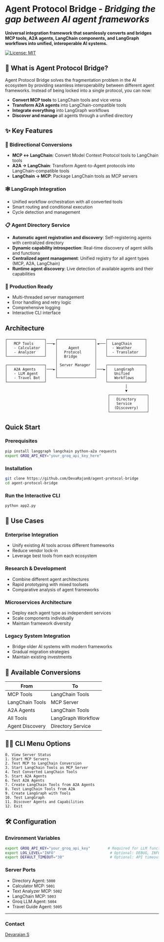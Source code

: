 # Agent Protocol Bridge - *Bridging the gap between AI agent frameworks* 
**Universal integration framework that seamlessly converts and bridges MCP tools, A2A agents, LangChain components, and LangGraph workflows into unified, interoperable AI systems.**

[![License: MIT](https://img.shields.io/badge/License-MIT-yellow.svg)](https://opensource.org/licenses/MIT)

## 🚀 What is Agent Protocol Bridge?

Agent Protocol Bridge solves the fragmentation problem in the AI ecosystem by providing seamless interoperability between different agent frameworks. Instead of being locked into a single protocol, you can now:

- **Convert MCP tools** to LangChain tools and vice versa
- **Transform A2A agents** into LangChain-compatible tools
- **Integrate everything** into LangGraph workflows
- **Discover and manage** all agents through a unified directory

## ✨ Key Features

### 🔄 **Bidirectional Conversions**
- **MCP ↔ LangChain**: Convert Model Context Protocol tools to LangChain tools
- **A2A → LangChain**: Transform Agent-to-Agent protocols into LangChain-compatible tools
- **LangChain → MCP**: Package LangChain tools as MCP servers

### 🕸️ **LangGraph Integration**
- Unified workflow orchestration with all converted tools
- Smart routing and conditional execution
- Cycle detection and management

### 📋 **Agent Directory Service**
- **Automatic agent registration and discovery**: Self-registering agents with centralized directory
- **Dynamic capability introspection**: Real-time discovery of agent skills and functions
- **Centralized agent management**: Unified registry for all agent types (MCP, A2A, LangChain)
- **Runtime agent discovery**: Live detection of available agents and their capabilities

### 🔧 **Production Ready**
- Multi-threaded server management
- Error handling and retry logic
- Comprehensive logging
- Interactive CLI interface

##  Architecture

```
┌─────────────────┐    ┌─────────────────┐    ┌─────────────────┐
│   MCP Tools     │───►│                 │◄───│  LangChain      │
│   - Calculator  │    │     Agent       │    │  - Weather      │
│   - Analyzer    │    │   Protocol      │    │  - Translator   │
└─────────────────┘    │   Bridge        │    └─────────────────┘
                       │                 │
┌─────────────────┐    │ Server Manager  │    ┌─────────────────┐
│   A2A Agents    │───►│                 │───►│   LangGraph     │
│   - LLM Agent   │    │                 │    │   Unified       │
│   - Travel Bot  │    └─────────────────┘    │   Workflows     │
└─────────────────┘                           └─────────────────┘
                                                       │
                                                       ▼
                                               ┌─────────────────┐
                                               │   Directory     │
                                               │   Service       │
                                               │  (Discovery)    │
                                               └─────────────────┘
```

## Quick Start

### Prerequisites

```bash
pip install langgraph langchain python-a2a requests
export GROQ_API_KEY="your_groq_api_key_here"
```

### Installation

```bash
git clone https://github.com/DevaRajan8/agent-protocol-bridge
cd agent-protocol-bridge
```

### Run the Interactive CLI

```bash
python app2.py
```

## 🎯 Use Cases

### **Enterprise Integration**
- Unify existing AI tools across different frameworks
- Reduce vendor lock-in
- Leverage best tools from each ecosystem

### **Research & Development**
- Combine different agent architectures
- Rapid prototyping with mixed toolsets
- Comparative analysis of agent frameworks

### **Microservices Architecture**
- Deploy each agent type as independent services
- Scale components individually
- Maintain framework diversity

### **Legacy System Integration**
- Bridge older AI systems with modern frameworks
- Gradual migration strategies
- Maintain existing investments

## 🔧 Available Conversions

| From | To |
|------|----|
| MCP Tools | LangChain Tools |
| LangChain Tools | MCP Server |
| A2A Agents | LangChain Tools |
| All Tools | LangGraph Workflow |
| Agent Discovery | Directory Service |

## 🏃‍♂️ CLI Menu Options

```
0. View Server Status
1. Start MCP Servers
2. Test MCP to LangChain Conversion
3. Start LangChain Tools as MCP Server
4. Test Converted LangChain Tools
5. Start A2A Agents
6. Test A2A Agents
7. Create LangChain Tools from A2A Agents
8. Test LangChain Tools from A2A
9. Create LangGraph with Tools
10. Test LangGraph
11. Discover Agents and Capabilities
12. Exit
```

## 🛠️ Configuration

### Environment Variables

```bash
export GROQ_API_KEY="your_groq_api_key"        # Required for LLM functionality
export LOG_LEVEL="INFO"                         # Optional: DEBUG, INFO, WARNING, ERROR
export DEFAULT_TIMEOUT="30"                     # Optional: API timeout in seconds
```

### Server Ports

- Directory Agent: `5000`
- Calculator MCP: `5001`
- Text Analyzer MCP: `5002`
- LangChain MCP: `5003`
- Groq LLM Agent: `5004`
- Travel Guide Agent: `5005`


---

### Contact 

[Devarajan S](mailto:devarajan8.official@gmail.com)

